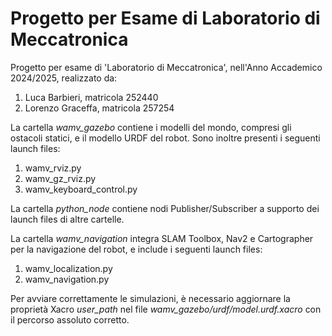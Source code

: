 # Progetto per Esame di Laboratorio di Meccatronica
Progetto per esame di 'Laboratorio di Meccatronica', nell'Anno Accademico 2024/2025, realizzato da:
1. Luca Barbieri, matricola 252440
2. Lorenzo Graceffa, matricola 257254

La cartella _wamv_gazebo_ contiene i modelli del mondo, compresi gli ostacoli statici, e il modello URDF del robot. Sono inoltre presenti i seguenti launch files:
1. wamv_rviz.py 
2. wamv_gz_rviz.py 
3. wamv_keyboard_control.py 

La cartella _python_node_ contiene nodi Publisher/Subscriber a supporto dei launch files di altre cartelle.

La cartella _wamv_navigation_ integra SLAM Toolbox, Nav2 e Cartographer per la navigazione del robot, e include i seguenti launch files:
1. wamv_localization.py
2. wamv_navigation.py

Per avviare correttamente le simulazioni, è necessario aggiornare la proprietà Xacro _user_path_ nel file _wamv_gazebo/urdf/model.urdf.xacro_ con il percorso assoluto corretto.